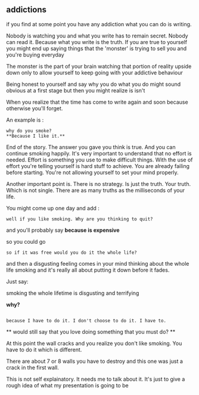 ## addictions

if you find at some point you have any addiction what you can do is writing.

Nobody is watching you and what you write has to remain secret. Nobody can read it. Because what you write is the truth.
If you are true to yourself you might end up saying things that the 'monster' is trying to sell you and you're buying everyday

The monster is the part of your brain watching that portion of reality upside down only to allow yourself to keep going with your addictive behaviour

Being honest to yourself and say why you do what you do might sound obvious at a first stage but then you might realize is isn't

When you realize that the time has come to write again and soon because otherwise you'll forget.

An example is :
```
why do you smoke?
**Because I like it.**
```

End of the story. The answer you gave you think is true. And you can continue smoking happily.
It's very important to understand that no effort is needed. Effort is something you use to make difficult things.
With the use of effort you're telling yourself is hard stuff to achieve. You are already failing before starting. You're not allowing yourself to set your mind properly.

Another important point is. There is no strategy. Is just the truth. Your truth. Which is not single. There are as many truths as the milliseconds of your life.

You might come up one day and add :

```
well if you like smoking. Why are you thinking to quit?
```

and you'll probably say
**because is expensive**

so you could go
```
so if it was free would you do it the whole life?
```

and then a disgusting feeling comes in your mind thinking about the whole life smoking and it's really all about putting it down before it fades.

Just say:

smoking the whole lifetime is disgusting and terrifying

**why?**

```

because I have to do it. I don't choose to do it. I have to.
```

** would still say that you love doing something that you must do? **

At this point the wall cracks and you realize you don't like smoking. You have to do it which is different.

There are about 7 or 8 walls you have to destroy and this one was just a crack in the first wall.

This is not self explainatory. It needs me to talk about it. It's just to give a rough idea of what my presentation is going to be


